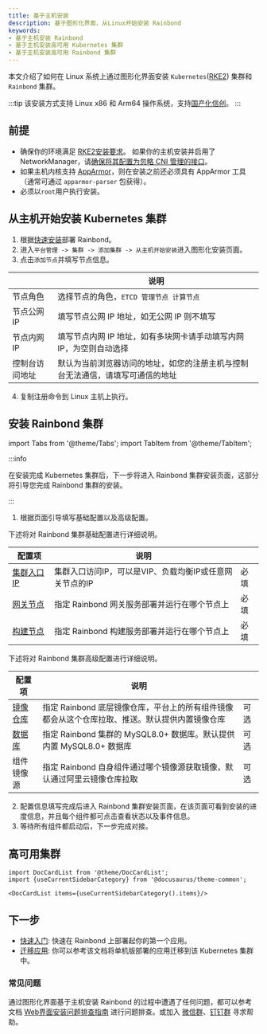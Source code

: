```yaml
---
title: 基于主机安装
description: 基于图形化界面，从Linux开始安装 Rainbond
keywords:
- 基于主机安装 Rainbond
- 基于主机安装高可用 Kubernetes 集群
- 基于主机安装高可用 Rainbond 集群
---
```


本文介绍了如何在 Linux 系统上通过图形化界面安装 `Kubernetes`([RKE2](https://docs.rke2.io)) 集群和 `Rainbond` 集群。

:::tip
该安装方式支持 Linux x86 和 Arm64 操作系统，支持[国产化信创](/docs/localization-guide)。
:::

## 前提

* 确保你的环境满足 [RKE2安装要求](https://docs.rke2.io/install/requirements)。 如果你的主机安装并启用了 NetworkManager，请[确保将其配置为忽略 CNI 管理的接口](https://docs.rke2.io/known_issues#networkmanager)。
* 如果主机内核支持 [AppArmor](https://apparmor.net/)，则在安装之前还必须具有 AppArmor 工具（通常可通过 `apparmor-parser` 包获得）。
* 必须以`root`用户执行安装。

## 从主机开始安装 Kubernetes 集群

1. 根据[快速安装](/docs/quick-start/quick-install)部署 Rainbond。
2. 进入`平台管理 -> 集群 -> 添加集群 -> 从主机开始安装`进入图形化安装页面。
3. 点击`添加节点`并填写节点信息。

|              | 说明                                        |
| ------------ | ------------------------------------------- |
| 节点角色      | 选择节点的角色，`ETCD 管理节点 计算节点`        |
| 节点公网IP | 填写节点公网 IP 地址，如无公网 IP 则不填写             |
| 节点内网IP     | 填写节点内网 IP 地址，如有多块网卡请手动填写内网 IP，为空则自动选择 |
| 控制台访问地址     | 默认为当前浏览器访问的地址，如您的注册主机与控制台无法通信，请填写可通信的地址  |

4. 复制注册命令到 Linux 主机上执行。

## 安装 Rainbond 集群

import Tabs from '@theme/Tabs';
import TabItem from '@theme/TabItem';

:::info

在安装完成 Kubernetes 集群后，下一步将进入 Rainbond 集群安装页面，这部分将引导您完成 Rainbond 集群的安装。

:::

1. 根据页面引导填写基础配置以及高级配置。

<Tabs groupId="configuration">
  <TabItem value="基础配置" label="基础配置" default>

下述将对 Rainbond 集群基础配置进行详细说明。

| 配置项                                                       | 说明                                                         |      |
| ------------------------------------------------------------ | ------------------------------------------------------------ | ---- |
| [集群入口 IP](/docs/installation/install-with-ui/ha#负载均衡) | 集群入口访问IP，可以是VIP、负载均衡IP或任意网关节点的IP      | 必填 |
| [网关节点](/docs/installation/install-with-ui/ha#网关节点)   | 指定 Rainbond 网关服务部署并运行在哪个节点上                 | 必填 |
| [构建节点](/docs/installation/install-with-ui/ha#构建节点)   | 指定 Rainbond 构建服务部署并运行在哪个节点上                 | 必填 |

</TabItem>

  <TabItem value="高级配置" label="高级配置">

下述将对 Rainbond 集群高级配置进行详细说明。

| 配置项                                                     | 说明                                                         |      |
| ---------------------------------------------------------- | ------------------------------------------------------------ | ---- |
| [镜像仓库](/docs/installation/install-with-ui/ha#镜像仓库) | 指定 Rainbond 底层镜像仓库，平台上的所有组件镜像都会从这个仓库拉取、推送。默认提供内置镜像仓库 | 可选 |
| [数据库](/docs/installation/install-with-ui/ha#mysql)      | 指定 Rainbond 集群的 MySQL8.0+ 数据库。默认提供内置 MySQL8.0+ 数据库 | 可选 |
| 组件镜像源                                                 | 指定 Rainbond 自身组件通过哪个镜像源获取镜像，默认通过阿里云镜像仓库拉取 | 可选 |

  </TabItem>
</Tabs>

2. 配置信息填写完成后进入 Rainbond 集群安装页面，在该页面可看到安装的进度信息，并且每个组件都可点击查看状态以及事件信息。
3. 等待所有组件都启动后，下一步完成对接。

## 高可用集群

```mdx-code-block
import DocCardList from '@theme/DocCardList';
import {useCurrentSidebarCategory} from '@docusaurus/theme-common';

<DocCardList items={useCurrentSidebarCategory().items}/>
```

## 下一步

- [快速入门](/docs/quick-start/getting-started/): 快速在 Rainbond 上部署起你的第一个应用。
- [迁移应用](/docs/ops-guide/migrate-app): 你可以参考该文档将单机版部署的应用迁移到该 Kubernetes 集群中。

### 常见问题

通过图形化界面基于主机安装 Rainbond 的过程中遭遇了任何问题，都可以参考文档 [Web界面安装问题排查指南](/docs/troubleshooting/installation/ui) 进行问题排查。或加入 [微信群](/community/support#微信群)、[钉钉群](/community/support#钉钉群) 寻求帮助。
